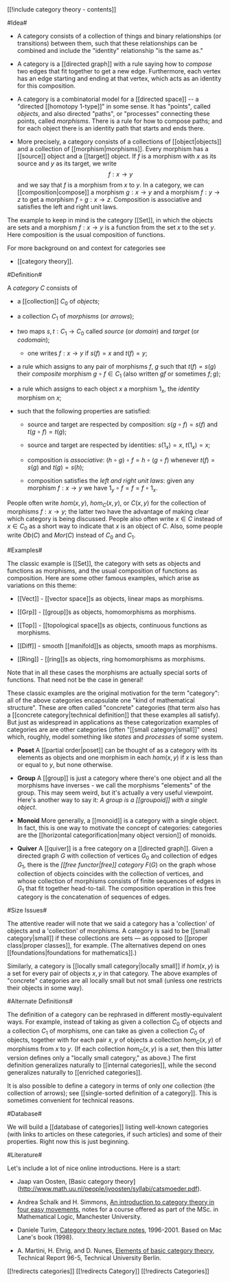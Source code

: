 <div class="rightHandSide toc">
[[!include category theory - contents]]
</div>


#Idea#

* A category consists of a collection of things and binary relationships (or transitions) between them, such that these relationships can be combined and include the "identity" relationship "is the same as."

* A category is a [[directed graph]] with a rule saying how to _compose_ two edges that fit together to get a new edge.  Furthermore, each vertex has an edge starting and ending at that vertex, which acts as an identity for this composition.

* A category is a combinatorial model for a [[directed space]] -- a "directed [[homotopy 1-type]]" in some sense.  It has "points", called _objects_, and also directed "paths", or "processes" connecting these points, called _morphisms_.  There is a rule for how to compose paths; and for each object there is an identity path that starts and ends there.

* More precisely, a category consists of a collections of [[object|objects]] and
a collection of [[morphism|morphisms]].  Every morphism 
has a [[source]] object and a [[target]] object.  If $f$ is a morphism with $x$ as its source and $y$ as its target,
we write
$$f : x \to y$$
and we say that $f$ is a morphism from $x$ to $y$.  In a category, we can [[composition|compose]] a morphism $g : x \to y$ and a morphism $f : y \to z$ to get a morphism $f \circ g : x \to z$.  Composition is associative and satisfies the left and right unit laws.

The example to keep in mind is the category [[Set]], in which the objects are sets and a morphism $f : x \to y$ is a function from the set $x$ to the set $y$.  Here composition is the usual composition of functions.

For more background on and context for categories see

* [[category theory]].

#Definition#

A _category_ $C$ consists of 

* a [[collection]] $C_0$ of _objects_;

* a collection $C_1$ of _morphisms_ (or _arrows_);

* two maps $s, t : C_1 \to C_0$ called _source_ (or _domain_) and _target_ (or _codomain_);

  * one writes $f : x \to y$ if $s(f) = x$ and $t(f) = y$;

* a rule which assigns to any pair of morphisms $f$, $g$ such that $t(f) = s(g)$ their _composite_ morphism $g \circ f \in C_1$ (also  written $g f$ or sometimes $f;g$);

* a rule which assigns to each object $x$ a morphism $1_x$, the _identity_ morphism on $x$;

* such that the following properties are satisfied:

  * source and target are respected by composition: $s(g \circ f) = s(f)$ and $t(g\circ f) = t(g)$;

  * source and target are respected by identities: $s(1_x) = x$, $t(1_x) = x$;

  * composition is _associative_: $(h \circ g)\circ f = h\circ (g \circ f)$ whenever $t(f) = s(g)$ and $t(g) = s(h)$;

  * composition satisfies the _left and right unit laws_:
    given any morphism $f: x \to y$ we have $1_y \circ f = f = f \circ 1_x$. 

People often write $hom(x,y)$, $hom_C(x,y)$, or $C(x,y)$ for the collection of morphisms $f : x \to y$; the latter two have the advantage of making clear which category is being discussed.  People also often write $x \in C$ instead of $x \in C_0$ as a short way to indicate that $x$ is an object of $C$.  Also, some people write $Ob(C)$ and $Mor(C)$ instead of $C_0$ and $C_1$.

#Examples#

The classic example is [[Set]], the category with sets as objects and functions as morphisms, and the usual composition of functions as composition.  Here are some other famous examples, which arise as variations on this theme:

* [[Vect]] - [[vector space]]s as objects, linear maps as morphisms.

* [[Grp]] - [[group]]s as objects, homomorphisms as morphisms.

* [[Top]] - [[topological space]]s as objects, continuous functions as morphisms.

* [[Diff]] - smooth [[manifold]]s as objects, smooth maps as morphisms.

* [[Ring]] - [[ring]]s as objects, ring homomorphisms as morphisms.

Note that in all these cases the morphisms are actually special sorts of functions.  That need not be the case in general!

These classic examples are the original motivation for the term "category": all of the above categories encapsulate one "kind of mathematical structure".  These are often called "concrete" categories (that term also has a [[concrete category|technical definition]] that these examples all satisfy).  But just as widespread in applications as these categorization examples of categories are are other categories (often "[[small category|small]]" ones) which, roughly, model something like _states_ and _processes_ of some system.

* **Poset** A [[partial order|poset]] can be thought of as a category with its elements as objects and one morphism in each $hom(x,y)$ if $x$ is less than or equal to $y$, but none otherwise.  

* **Group** A [[group]] is just a category where there's one object and all the morphisms have inverses - we call the morphisms "elements" of the group.  This may seem weird, but it's actually a very useful viewpoint. Here's another way to say it: _A group is a [[groupoid]] with a single object_.

* **Monoid** More generally, a [[monoid]] is a category with a single object. In fact, this is one way to motivate the concept of categories: categories are the [[horizontal categorification|many object version]] of monoids.

* **Quiver** A [[quiver]] is a free category on a [[directed graph]].  Given a directed graph $G$ with collection of vertices $G_0$ and collection of edges $G_1$, there is the _[[free functor|free]] category_ $F(G)$ on the graph whose collection of objects coincides with the collection of vertices, and whose collection of morphisms consists of finite sequences of edges in $G_1$ that fit together head-to-tail. The composition operation in this free category is the concatenation of sequences of edges.

#Size Issues#

The attentive reader will note that we said a category has a 'collection' of objects and a 'collection' of morphisms.  A category is said to be [[small category|small]] if these collections are sets &mdash; as opposed to [[proper class|proper classes]], for example.  (The alternatives depend on ones [[foundations|foundations for mathematics]].)

Similarly, a category is [[locally small category|locally small]] if $hom(x,y)$ is a set for every pair of objects $x,y$ in that category.  The above examples of "concrete" categories are all locally small but not small (unless one restricts their objects in some way).

#Alternate Definitions#

The definition of a category can be rephrased in different mostly-equivalent ways.  For example, instead of taking as given a collection $C_0$ of objects and a collection $C_1$ of morphisms, one can take as given a collection $C_0$ of objects, together with for each pair $x,y$ of objects a collection $hom_C(x,y)$ of morphisms from $x$ to $y$.  (If each collection $hom_C(x,y)$ is a _set_, then this latter version defines only a "locally small category," as above.)  The first definition generalizes naturally to [[internal categories]], while the second generalizes naturally to [[enriched categories]].

It is also possible to define a category in terms of only _one_ collection (the collection of arrows); see [[single-sorted definition of a category]].  This is sometimes convenient for technical reasons.

#Database# 

We will build a [[database of categories]] listing well-known categories (with links to articles on these categories, if such articles) and some of their properties.  Right now this is just beginning.

#Literature#

Let's include a lot of nice online introductions. Here is a start:

* Jaap van Oosten, [Basic category theory] (http://www.math.uu.nl/people/jvoosten/syllabi/catsmoeder.pdf).

* Andrea Schalk and H. Simmons, [An introduction to category theory in four easy movements](http://www.cs.man.ac.uk/~hsimmons/BOOKS/CatTheory.pdf), notes for a course offered as part of the MSc. in Mathematical Logic, Manchester University.

* Daniele Turim, [Category theory lecture notes](http://www.dcs.ed.ac.uk/home/dt/CT/categories.pdf), 1996-2001.  Based on Mac Lane's book (1998).

* A. Martini, H. Ehrig, and D. Nunes, [Elements of basic category theory](http://citeseer.ist.psu.edu/martini96element.html), Technical Report 96-5, Technical University Berlin.

[[!redirects categories]]
[[!redirects Category]]
[[!redirects Categories]]